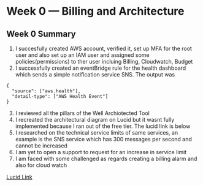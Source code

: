 # Week 0 — Billing and Architecture

## Week 0 Summary

1. I succesfully created AWS account, verified it, set up MFA for the root user and also set up an IAM user and assigned some policies(permissions) to ther user incluing Billing, Cloudwatch, Budget
2. I successfully created an eventBridge rule for the health dashboard which sends a simple notification service SNS. The output was 
```
{
  "source": ["aws.health"],
  "detail-type": ["AWS Health Event"]
}
```
3. I reviewed all the pillars of the Well Archiotected Tool
4. I recreated the architectural diagram on Lucid but it wasnt fully implemented because I ran out of the free tier. The lucid link is below
5. I researched on the technical service limits of same services, an example is the SNS service which has 300 messages per second and cannot be increased
6. I am yet to open a support to request for an increase in service limit
7. I am faced with some challenged as regards creating a billing alarm and also for cloud watch


[Lucid Link](https://lucid.app/lucidchart/478da2a9-204e-48c7-b6d6-5a14e74f1f31/edit?beaconFlowId=49F68689BDA0265B&invitationId=inv_2a80c2ae-f691-4eca-977d-bd16ab11a138&page=7Y-xBxIrOGOi#)
